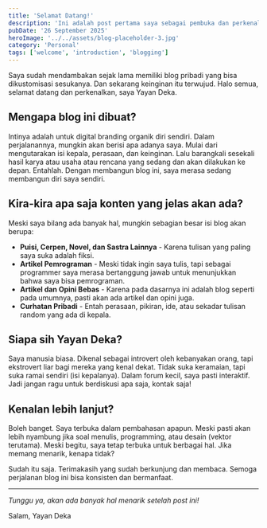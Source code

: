```yaml
---
title: 'Selamat Datang!'
description: 'Ini adalah post pertama saya sebagai pembuka dan perkenalan blogging'
pubDate: '26 September 2025'
heroImage: '../../assets/blog-placeholder-3.jpg'
category: 'Personal'
tags: ['welcome', 'introduction', 'blogging']
---
```


Saya sudah mendambakan sejak lama memiliki blog pribadi yang bisa dikustomisasi sesukanya. Dan sekarang keinginan itu terwujud. Halo semua, selamat datang dan perkenalkan, saya Yayan Deka. 

## Mengapa blog ini dibuat?

Intinya adalah untuk digital branding organik diri sendiri. Dalam perjalanannya, mungkin akan berisi apa adanya saya. Mulai dari mengutarakan isi kepala, perasaan, dan keinginan. Lalu barangkali sesekali hasil karya atau usaha atau rencana yang sedang dan akan dilakukan ke depan. Entahlah. Dengan membangun blog ini, saya merasa sedang membangun diri saya sendiri. 

## Kira-kira apa saja konten yang jelas akan ada?

Meski saya bilang ada banyak hal, mungkin sebagian besar isi blog akan berupa:

- **Puisi, Cerpen, Novel, dan Sastra Lainnya** - Karena tulisan yang paling saya suka adalah fiksi.
- **Artikel Pemrograman** - Meski tidak ingin saya tulis, tapi sebagai programmer saya merasa bertanggung jawab untuk menunjukkan bahwa saya bisa pemrograman.
- **Artikel dan Opini Bebas** - Karena pada dasarnya ini adalah blog seperti pada umumnya, pasti akan ada artikel dan opini juga.
- **Curhatan Pribadi** - Entah perasaan, pikiran, ide, atau sekadar tulisan random yang ada di kepala.

## Siapa sih Yayan Deka?

Saya manusia biasa. Dikenal sebagai introvert oleh kebanyakan orang, tapi ekstrovert liar bagi mereka yang kenal dekat. Tidak suka keramaian, tapi suka ramai sendiri (isi kepalanya). Dalam forum kecil, saya pasti interaktif. Jadi jangan ragu untuk berdiskusi apa saja, kontak saja!

## Kenalan lebih lanjut?

Boleh banget. Saya terbuka dalam pembahasan apapun. Meski pasti akan lebih nyambung jika soal menulis, programming, atau desain (vektor terutama). Meski begitu, saya tetap terbuka untuk berbagai hal. Jika memang menarik, kenapa tidak? 

Sudah itu saja. Terimakasih yang sudah berkunjung dan membaca. Semoga perjalanan blog ini bisa konsisten dan bermanfaat.

---

*Tunggu ya, akan ada banyak hal menarik setelah post ini!*

Salam, 
Yayan Deka